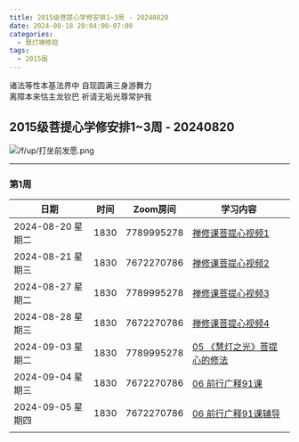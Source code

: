 ```yaml
---
title: 2015级菩提心学修安排1~3周 - 20240820
date: 2024-08-18 20:04:00-07:00
categories:
  - 慧灯禅修班
tags:
  - 2015届
---
```

诸法等性本基法界中 自现圆满三身游舞力  
离障本来怙主龙钦巴 祈请无垢光尊常护我


## 2015级菩提心学修安排1~3周 - 20240820


![/f/up/打坐前发愿.png](/f/up/打坐前发愿.png)


---

### 第1周

|日期 |时间|Zoom房间|学习内容|
|--|--|--|--|
|2024-08-20 星期二|1830|7789995278|[禅修课菩提心视频1](https://www.huidengchanxiu.net/5jx/2ptx/01)|
|2024-08-21 星期三|1830|7672270786|[禅修课菩提心视频2](https://www.huidengchanxiu.net/5jx/2ptx/02)|
|2024-08-27 星期二|1830|7789995278|[禅修课菩提心视频3](https://www.huidengchanxiu.net/5jx/2ptx/03)|
|2024-08-28 星期三|1830|7672270786|[禅修课菩提心视频4](https://www.huidengchanxiu.net/5jx/2ptx/04)|
|2024-09-03 星期二|1830|7789995278|[05 《慧灯之光》菩提心的修法](https://www.huidengchanxiu.net/5jx/2ptx/05)|
|2024-09-04 星期三|1830|7672270786|[06 前行广释91课](https://www.huidengchanxiu.net/5jx/2ptx/06)|
|2024-09-05 星期四|1830|7672270786|[06 前行广释91课辅导](https://www.huidengchanxiu.net/5jx/2ptx/06)|
|||||
